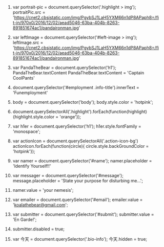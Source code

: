 1.  var portrait-pic = document.querySelector('.highlight > img');
portraitPic.src = 'https://cnet2.cbsistatic.com/img/PgybSJ1LaH5YXM66n1dP8APaph8=/fit-in/970x0/2016/12/02/aead5046-63ba-404b-8263-891851674ac1/pandaironman.jpg'

1.  var leftImage = document.querySelector('#left-image > img');
leftImage.src = 'https://cnet2.cbsistatic.com/img/PgybSJ1LaH5YXM66n1dP8APaph8=/fit-in/970x0/2016/12/02/aead5046-63ba-404b-8263-891851674ac1/pandaironman.jpg'

2.  var PandaTheBear = document.querySelector('h1');
PandaTheBear.textContent
PandaTheBear.textContent = 'Captain CoolPants'

3.  document.querySelector('#employment .info-title').innerText = 'Funemployment'

4.  body = document.querySelector('body');
    body.style.color = 'hotpink';

5.   document.querySelectorAll('.highlight').forEach(function(highlight){highlight.style.color = 'orange'});

6.  var h1er = document.querySelector('h1');
    h1er.style.fontFamily = 'monospace';

7.  var actionIcon = document.querySelectorAll('.action-icon-bg')
    actionIcon.forEach(function(circle){
    circle.style.backGroundColor = 'hotpink'});

8.  var namer = document.querySelector('#name');
    namer.placeholder = 'Identify Yourself!!'

9.  var messager = document.querySelector('#message');
    message.placeholder = 'State your purpose for disturbing me...';

10. namer.value = 'your nemesis';

11. var emailer = document.querySelector('#email');
    emailer.value = 'koalathebear@gmail.com';

12. var submitter = document.querySelector('#submit');
    submitter.value = 'En Garde!';

13.   submitter.disabled = true;

14. var 今天 = document.querySelector('.bio-info');
    今天.hidden = true;
